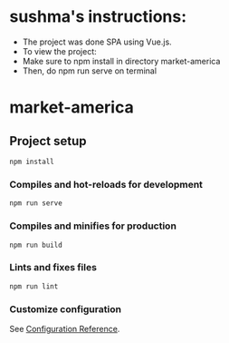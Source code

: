 # sushma's instructions:
* The project was done SPA using Vue.js.
* To view the project:
* Make sure to npm install in directory market-america
* Then, do npm run serve on terminal

# market-america

## Project setup
```
npm install
```

### Compiles and hot-reloads for development
```
npm run serve
```

### Compiles and minifies for production
```
npm run build
```

### Lints and fixes files
```
npm run lint
```

### Customize configuration
See [Configuration Reference](https://cli.vuejs.org/config/).
